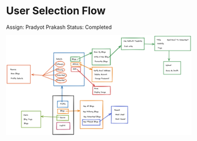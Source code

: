 # User Selection Flow

Assign: Pradyot Prakash
Status: Completed

![PyBlog Menu Flow.png](User%20Selec%20799f6/PyBlog_Menu_Flow.png)